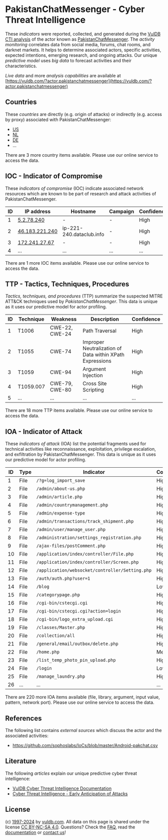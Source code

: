 # PakistanChatMessenger - Cyber Threat Intelligence

These _indicators_ were reported, collected, and generated during the [VulDB CTI analysis](https://vuldb.com/?kb.cti) of the actor known as [PakistanChatMessenger](https://vuldb.com/?actor.pakistanchatmessenger). The _activity monitoring_ correlates data from social media, forums, chat rooms, and darknet markets. It helps to determine associated actors, specific activities, expected intentions, emerging research, and ongoing attacks. Our unique _predictive model_ uses _big data_ to forecast activities and their characteristics.

_Live data_ and more _analysis capabilities_ are available at [https://vuldb.com/?actor.pakistanchatmessenger](https://vuldb.com/?actor.pakistanchatmessenger)

## Countries

These _countries_ are directly (e.g. origin of attacks) or indirectly (e.g. access by proxy) associated with PakistanChatMessenger:

* [US](https://vuldb.com/?country.us)
* [NL](https://vuldb.com/?country.nl)
* [DE](https://vuldb.com/?country.de)
* ...

There are 3 more country items available. Please use our online service to access the data.

## IOC - Indicator of Compromise

These _indicators of compromise_ (IOC) indicate associated network resources which are known to be part of research and attack activities of PakistanChatMessenger.

ID | IP address | Hostname | Campaign | Confidence
-- | ---------- | -------- | -------- | ----------
1 | [5.2.78.240](https://vuldb.com/?ip.5.2.78.240) | - | - | High
2 | [46.183.221.240](https://vuldb.com/?ip.46.183.221.240) | ip-221-240.dataclub.info | - | High
3 | [172.241.27.67](https://vuldb.com/?ip.172.241.27.67) | - | - | High
4 | ... | ... | ... | ...

There are 1 more IOC items available. Please use our online service to access the data.

## TTP - Tactics, Techniques, Procedures

_Tactics, techniques, and procedures_ (TTP) summarize the suspected MITRE ATT&CK techniques used by _PakistanChatMessenger_. This data is unique as it uses our predictive model for actor profiling.

ID | Technique | Weakness | Description | Confidence
-- | --------- | -------- | ----------- | ----------
1 | T1006 | CWE-22, CWE-24 | Path Traversal | High
2 | T1055 | CWE-74 | Improper Neutralization of Data within XPath Expressions | High
3 | T1059 | CWE-94 | Argument Injection | High
4 | T1059.007 | CWE-79, CWE-80 | Cross Site Scripting | High
5 | ... | ... | ... | ...

There are 18 more TTP items available. Please use our online service to access the data.

## IOA - Indicator of Attack

These _indicators of attack_ (IOA) list the potential fragments used for technical activities like reconnaissance, exploitation, privilege escalation, and exfiltration by PakistanChatMessenger. This data is unique as it uses our predictive model for actor profiling.

ID | Type | Indicator | Confidence
-- | ---- | --------- | ----------
1 | File | `/?g=log_import_save` | High
2 | File | `/admin/about-us.php` | High
3 | File | `/admin/article.php` | High
4 | File | `/admin/countrymanagement.php` | High
5 | File | `/admin/expense-type` | High
6 | File | `/admin/transactions/track_shipment.php` | High
7 | File | `/admin/user/manage_user.php` | High
8 | File | `/administration/settings_registration.php` | High
9 | File | `/ajax-files/postComment.php` | High
10 | File | `/application/index/controller/File.php` | High
11 | File | `/application/index/controller/Screen.php` | High
12 | File | `/application/websocket/controller/Setting.php` | High
13 | File | `/auth/auth.php?user=1` | High
14 | File | `/blog` | Low
15 | File | `/categorypage.php` | High
16 | File | `/cgi-bin/cstecgi.cgi` | High
17 | File | `/cgi-bin/cstecgi.cgi?action=login` | High
18 | File | `/cgi-bin/logo_extra_upload.cgi` | High
19 | File | `/classes/Master.php` | High
20 | File | `/collection/all` | High
21 | File | `/general/email/outbox/delete.php` | High
22 | File | `/home.php` | Medium
23 | File | `/list_temp_photo_pin_upload.php` | High
24 | File | `/login` | Low
25 | File | `/manage_laundry.php` | High
26 | ... | ... | ...

There are 220 more IOA items available (file, library, argument, input value, pattern, network port). Please use our online service to access the data.

## References

The following list contains _external sources_ which discuss the actor and the associated activities:

* https://github.com/sophoslabs/IoCs/blob/master/Android-pakchat.csv

## Literature

The following _articles_ explain our unique predictive cyber threat intelligence:

* [VulDB Cyber Threat Intelligence Documentation](https://vuldb.com/?kb.cti)
* [Cyber Threat Intelligence - Early Anticipation of Attacks](https://www.scip.ch/en/?labs.20201022)

## License

(c) [1997-2024](https://vuldb.com/?kb.changelog) by [vuldb.com](https://vuldb.com/?kb.about). All data on this page is shared under the license [CC BY-NC-SA 4.0](https://creativecommons.org/licenses/by-nc-sa/4.0/). Questions? Check the [FAQ](https://vuldb.com/?kb.faq), read the [documentation](https://vuldb.com/?kb) or [contact us](https://vuldb.com/?contact)!
